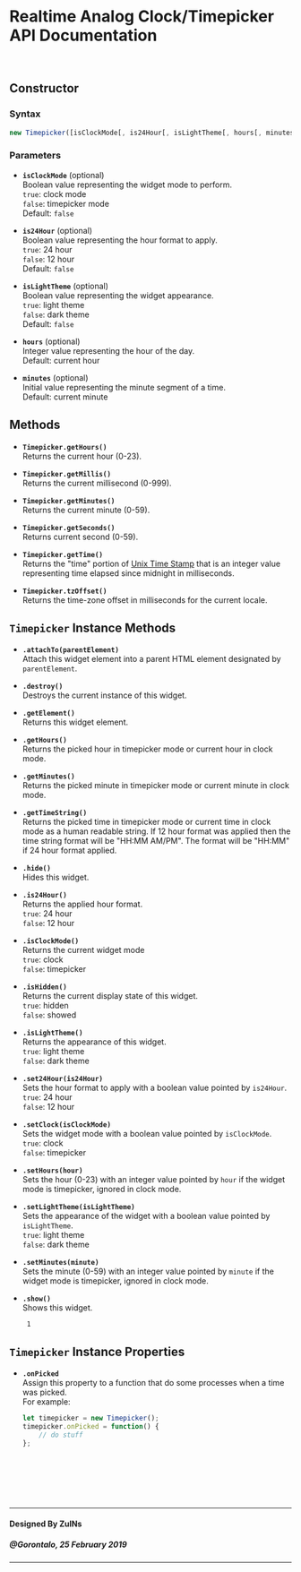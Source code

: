 # Realtime Analog Clock/Timepicker API Documentation

&nbsp;

## Constructor

### Syntax

```javascript
new Timepicker([isClockMode[, is24Hour[, isLightTheme[, hours[, minutes]]]]]);
```

### Parameters
- **`isClockMode`** (optional)<br>
  Boolean value representing the widget mode to perform.<br>
  `true`: clock mode<br>
  `false`: timepicker mode<br>
  Default: `false`

- **`is24Hour`** (optional)<br>
  Boolean value representing the hour format to apply.<br>
  `true`: 24 hour<br>
  `false`: 12 hour<br>
  Default: `false`

- **`isLightTheme`** (optional)<br>
  Boolean value representing the widget appearance.<br>
  `true`: light theme<br>
  `false`: dark theme<br>
  Default: `false`

- **`hours`** (optional)<br>
  Integer value representing the hour of the day.<br>
  Default: current hour

- **`minutes`** (optional)<br>
  Initial value representing the minute segment of a time.<br>
  Default: current minute

## Methods
- **`Timepicker.getHours()`**<br>
  Returns the current hour (0-23).

- **`Timepicker.getMillis()`**<br>
  Returns the current millisecond (0-999).

- **`Timepicker.getMinutes()`**<br>
  Returns the current minute (0-59).

- **`Timepicker.getSeconds()`**<br>
  Returns current second (0-59).

- **`Timepicker.getTime()`**<br>
  Returns the "time" portion of [Unix Time Stamp](http://pubs.opengroup.org/onlinepubs/9699919799/basedefs/V1_chap04.html#tag_04_16) that is an integer value representing time elapsed since midnight in milliseconds.

- **`Timepicker.tzOffset()`**<br>
  Returns the time-zone offset in milliseconds for the current locale.


## `Timepicker` Instance Methods
- **`.attachTo(parentElement)`**<br>
  Attach this widget element into a parent HTML element designated by `parentElement`.

- **`.destroy()`**<br>
  Destroys the current instance of this widget.

- **`.getElement()`**<br>
  Returns this widget element.

- **`.getHours()`**<br>
  Returns the picked hour in timepicker mode or current hour in clock mode.

- **`.getMinutes()`**<br>
  Returns the picked minute in timepicker mode or current minute in clock mode.

- **`.getTimeString()`**<br>
  Returns the picked time in timepicker mode or current time in clock mode as a human readable string. If 12 hour format was applied then the time string format will be "HH:MM AM/PM". The format will be "HH:MM" if 24 hour format applied.

- **`.hide()`**<br>
  Hides this widget.

- **`.is24Hour()`**<br>
  Returns the applied hour format.<br>
  `true`: 24 hour<br>
  `false`: 12 hour

- **`.isClockMode()`**<br>
  Returns the current widget mode<br>
  `true`: clock<br>
  `false`: timepicker

- **`.isHidden()`**<br>
  Returns the current display state of this widget.<br>
  `true`: hidden<br>
  `false`: showed

- **`.isLightTheme()`**<br>
  Returns the appearance of this widget.<br>
  `true`: light theme<br>
	`false`: dark theme

- **`.set24Hour(is24Hour)`**<br>
  Sets the hour format to apply with a boolean value pointed by `is24Hour`.<br>
  `true`: 24 hour<br>
  `false`: 12 hour

- **`.setClock(isClockMode)`**<br>
  Sets the widget mode with a boolean value pointed by `isClockMode`.<br>
  `true`: clock<br>
  `false`: timepicker

- **`.setHours(hour)`**<br>
  Sets the hour (0-23) with an integer value pointed by `hour` if the widget mode is timepicker, ignored in clock mode.

- **`.setLightTheme(isLightTheme)`**<br>
  Sets the appearance of the widget with a boolean value pointed by `isLightTheme`.<br>
  `true`: light theme<br>
  `false`: dark theme

- **`.setMinutes(minute)`**<br>
  Sets the minute (0-59) with an integer value pointed by `minute` if the widget mode is timepicker, ignored in clock mode.

- **`.show()`**<br>
  Shows this widget. <pre><code> 1</code></pre>

## `Timepicker` Instance Properties
- **`.onPicked`**<br>
  Assign this property to a function that do some processes when a time was picked.<br>
  For example:
  ```javascript
  let timepicker = new Timepicker();
  timepicker.onPicked = function() {
      // do stuff
  };
  ```

&nbsp;

&nbsp;

&nbsp;

---
#### Designed By ZulNs
##### @Gorontalo, 25 February 2019
---
